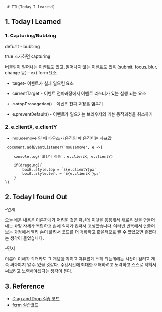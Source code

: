 
     # TIL(Today I learend)
 
## 1. Today I Learned


### 1. Capturing/Bubbing

defualt - bubbing

true 추가하면 capturing

버블링이 일어나는 이벤트도 있고, 일어나지 않는 이벤트도 있음 (submit, focus, blur, change 등) - ex) form 요소

- target- 이벤트가 실제 일으킨 요소
- currentTarget - 이벤트 전파과정에서 이벤트 리스너가 있는 실행 되는 요소


- e.stopPropagation() - 이벤트 전파 과정을 멈추기
- e.preventDefault() - 이벤트가 일으키는 브라우저의 기본 동작과정을 취소하기


### 2. e.clientX, e.clientY

- mousemove 일 때
  마우스가 움직일 때 움직이는 좌표값

```
 document.addEventListener('mousemove', e =>{

    console.log('포인터 이동', e.clientX, e.clientY)

    if(dragging){
        boxEl.style.top = `${e.clientY}px`
        boxEl.style.left = `${e.clientX }px`
    }
})

```


## 2. Today I found Out

-연제

오늘 배운 내용은 이론자체가 어려운 것은 아닌데 이것을 응용해서 새로운 것을 만들어내는 과정 자체가 복잡하고 손에 익지가 않아서 고생했습니다. 여러번 반복해서 만들어보는 과정에서 빨리 손이 풀려서 코드를 더 정확하고 효율적으로 짤 수 있었으면 좋겠다는 생각이 들었습니다.


-민지


이론이 이해가 되더라도 그 개념을 익히고 자유롭게 쓰게 되는데에는 시간이 걸리고 계속 써봐야지 알 수 있을 것같다. 수업시간에 최대한 이해하려고 노력하고 스스로 익혀서 써보려고 노력해야겠다는 생각이 든다. 




## 3. Reference

- [Drag and Drop 실습 코드](https://codepen.io/minji2687/pen/gBoOwY)
- [form 실습코드](https://codepen.io/minji2687/pen/JmOQYB)